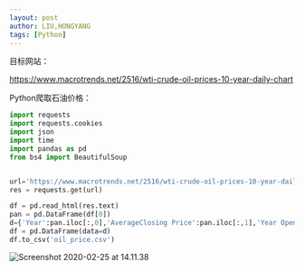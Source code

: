 ```yaml
---
layout: post
author: LIU,HONGYANG
tags: [Python]
---
```




目标网站：

https://www.macrotrends.net/2516/wti-crude-oil-prices-10-year-daily-chart



Python爬取石油价格：



```python
import requests
import requests.cookies
import json
import time
import pandas as pd
from bs4 import BeautifulSoup


url='https://www.macrotrends.net/2516/wti-crude-oil-prices-10-year-daily-chart'
res = requests.get(url)

df = pd.read_html(res.text)
pan = pd.DataFrame(df[0])
d={'Year':pan.iloc[:,0],'AverageClosing Price':pan.iloc[:,1],'Year Open':pan.iloc[:,2],'Year High':pan.iloc[:,3],'Year Low':pan.iloc[:,4],'Year Close':pan.iloc[:,5],'Annual% Change':pan.iloc[:,6]}
df = pd.DataFrame(data=d)
df.to_csv('oil_price.csv')
```

![Screenshot 2020-02-25 at 14.11.38](https://tva1.sinaimg.cn/large/0082zybpgy1gc8mhf7corj30la0uitd3.jpg)